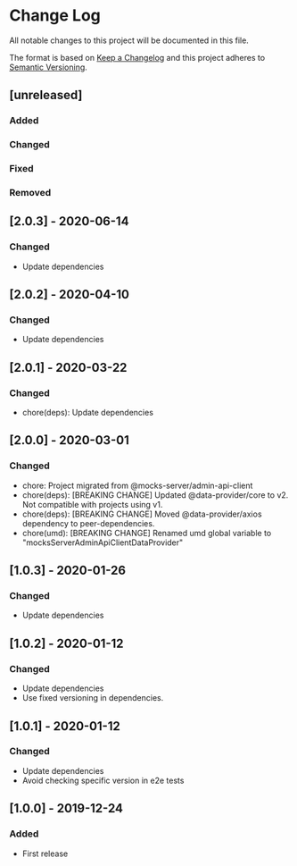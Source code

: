 # Change Log
All notable changes to this project will be documented in this file.

The format is based on [Keep a Changelog](http://keepachangelog.com/)
and this project adheres to [Semantic Versioning](http://semver.org/).

## [unreleased]
### Added
### Changed
### Fixed
### Removed

## [2.0.3] - 2020-06-14
### Changed
- Update dependencies

## [2.0.2] - 2020-04-10
### Changed
- Update dependencies

## [2.0.1] - 2020-03-22
### Changed
- chore(deps): Update dependencies

## [2.0.0] - 2020-03-01
### Changed
- chore: Project migrated from @mocks-server/admin-api-client
- chore(deps): [BREAKING CHANGE] Updated @data-provider/core to v2. Not compatible with projects using v1.
- chore(deps): [BREAKING CHANGE] Moved @data-provider/axios dependency to peer-dependencies.
- chore(umd): [BREAKING CHANGE] Renamed umd global variable to "mocksServerAdminApiClientDataProvider"

## [1.0.3] - 2020-01-26
### Changed
- Update dependencies

## [1.0.2] - 2020-01-12
### Changed
- Update dependencies
- Use fixed versioning in dependencies.

## [1.0.1] - 2020-01-12
### Changed
- Update dependencies
- Avoid checking specific version in e2e tests

## [1.0.0] - 2019-12-24
### Added
- First release
